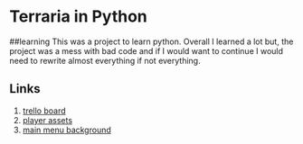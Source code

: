 # Terraria in Python
##learning
This was a project to learn python. Overall I learned a lot but, the project was a mess with bad code and if I would want to continue I would need to rewrite almost everything if not everything.

## Links
1. [trello board](https://trello.com/b/cVaeaMdH/a-project-i-probably-wont-finish)
2. [player assets](https://rvros.itch.io/animated-pixel-hero)
3. [main menu background](https://blank-canvas.itch.io/parallax-pixel-art-background-desert)